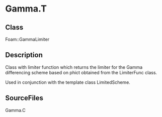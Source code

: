 # Gamma.T 
## Class
Foam::GammaLimiter

## Description
Class with limiter function which returns the limiter for the
Gamma differencing scheme based on phict obtained from the LimiterFunc
class.

Used in conjunction with the template class LimitedScheme.

## SourceFiles
Gamma.C

